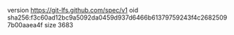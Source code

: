 version https://git-lfs.github.com/spec/v1
oid sha256:f3c60ad12bc9a5092da0459d937d6466b61379759243f4c26825097b00aaea4f
size 3683
